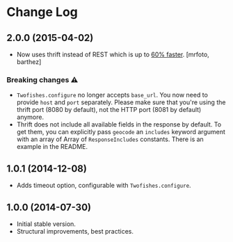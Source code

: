 # Change Log

## 2.0.0 (2015-04-02)

- Now uses thrift instead of REST which is up to [60% faster](https://github.com/masone/twofishes-ruby/pull/4#issuecomment-74030852). [mrfoto, barthez]
                   
### Breaking changes :warning:

- `Twofishes.configure` no longer accepts `base_url`. You now need to provide `host` and `port` separately. Please make sure that you're using the thrift port (8080 by default), not the HTTP port (8081 by default) anymore.
- Thrift does not include all available fields in the response by default. To get them, you can explicitly pass `geocode` an `includes` keyword argument with an array of Array of `ResponseIncludes` constants. There is an example in the README.

## 1.0.1 (2014-12-08)

- Adds timeout option, configurable with `Twofishes.configure`.

## 1.0.0 (2014-07-30)

- Initial stable version.
- Structural improvements, best practices.
